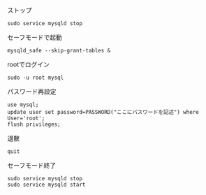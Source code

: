 ストップ
```
sudo service mysqld stop
```

セーフモードで起動
```
mysqld_safe --skip-grant-tables &
```

rootでログイン
```
sudo -u root mysql
```

パスワード再設定
```
use mysql;
update user set password=PASSWORD("ここにパスワードを記述") where User='root';
flush privileges;
```

退散
```
quit
```

セーフモード終了
```
sudo service mysqld stop
sudo service mysqld start
```

